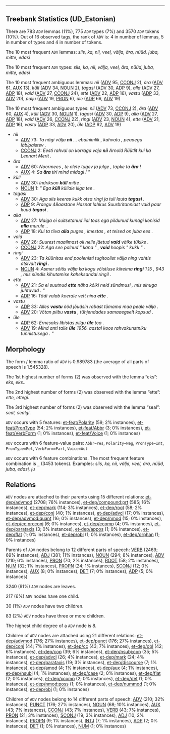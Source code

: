 

--------------------------------------------------------------------------------

## Treebank Statistics (UD_Estonian)

There are 783 `ADV` lemmas (11%), 775 `ADV` types (7%) and 3570 `ADV` tokens (10%).
Out of 16 observed tags, the rank of `ADV` is: 4 in number of lemmas, 5 in number of types and 4 in number of tokens.

The 10 most frequent `ADV` lemmas: <em>siis, ka, nii, veel, välja, ära, nüüd, juba, mitte, edasi</em>

The 10 most frequent `ADV` types:  <em>siis, ka, nii, välja, veel, ära, nüüd, juba, mitte, edasi</em>

The 10 most frequent ambiguous lemmas: <em>nii</em> ([ADV]() 95, [CCONJ]() 2), <em>ära</em> ([ADV]() 61, [AUX]() 13), <em>küll</em> ([ADV]() 34, [NOUN]() 2), <em>tagasi</em> ([ADV]() 30, [ADP]() 9), <em>alla</em> ([ADV]() 27, [ADP]() 18), <em>vaid</em> ([ADV]() 27, [CCONJ]() 24), <em>ette</em> ([ADV]() 22, [ADP]() 16), <em>vastu</em> ([ADP]() 33, [ADV]() 20), <em>palju</em> ([ADV]() 19, [PRON]() 6), <em>üle</em> ([ADP]() 66, [ADV]() 19)

The 10 most frequent ambiguous types:  <em>nii</em> ([ADV]() 73, [CCONJ]() 2), <em>ära</em> ([ADV]() 60, [AUX]() 4), <em>küll</em> ([ADV]() 30, [NOUN]() 1), <em>tagasi</em> ([ADV]() 30, [ADP]() 9), <em>alla</em> ([ADV]() 27, [ADP]() 18), <em>vaid</em> ([ADV]() 26, [CCONJ]() 22), <em>ringi</em> ([ADV]() 23, [NOUN]() 4), <em>ette</em> ([ADV]() 21, [ADP]() 16), <em>vastu</em> ([ADP]() 33, [ADV]() 20), <em>üle</em> ([ADP]() 62, [ADV]() 19)


* <em>nii</em>
  * [ADV]() 73: <em>Ta nägi välja <b>nii</b> ... ebainimlik , kahvatu , peaaegu läbipaistev .</em>
  * [CCONJ]() 2: <em>Eesti rahval on korraga vaja <b>nii</b> Arnold Rüütlit kui ka Lennart Merit .</em>
* <em>ära</em>
  * [ADV]() 60: <em>Noormees , te olete tugev ja julge , tapke ta <b>ära</b> !</em>
  * [AUX]() 4: <em>Sa <b>ära</b> tiri mind midagi ! "</em>
* <em>küll</em>
  * [ADV]() 30: <em>Indrikson <b>küll</b> mitte .</em>
  * [NOUN]() 1: <em>" Ega <b>küll</b> küllale liiga tee .</em>
* <em>tagasi</em>
  * [ADV]() 30: <em>Aga siis keeras kukk otsa ringi ja tuli lauta <b>tagasi</b> .</em>
  * [ADP]() 9: <em>Praegu 48aastane Hasnat lahkus Suurbritanniast vaid paar kuud <b>tagasi</b> .</em>
* <em>alla</em>
  * [ADV]() 27: <em>Maiga ei suitsetanud iial toas ega pildunud kunagi konisid <b>alla</b> murule ..</em>
  * [ADP]() 18: <em>Kui ta tiiva <b>alla</b> puges , imestas , et teised on juba ees .</em>
* <em>vaid</em>
  * [ADV]() 26: <em>Suurest maailmast oli neile jäetud <b>vaid</b> väike tükike .</em>
  * [CCONJ]() 22: <em>Aga see polnud " kana " , <b>vaid</b> hoopis " kukk " .</em>
* <em>ringi</em>
  * [ADV]() 23: <em>Ta küünitas end poolenisti tugitoolist välja ning vahtis otsivalt <b>ringi</b> .</em>
  * [NOUN]() 4: <em>Asmer sõitis välja ka kogu võistluse kiireima <b>ringi</b> 1.15 , 943 , mis sündis kihutamise kaheksandal ringil .</em>
* <em>ette</em>
  * [ADV]() 21: <em>Sa ei suutnud <b>ette</b> näha kõiki neid sündmusi , mis sinuga juhtuvad . "</em>
  * [ADP]() 16: <em>Tädi valab koerale vett nina <b>ette</b> .</em>
* <em>vastu</em>
  * [ADP]() 33: <em>Alles <b>vastu</b> ööd jõudsin rabast tümama maa peale välja .</em>
  * [ADV]() 20: <em>Võtan piibu <b>vastu</b> , tühjendades samaaegselt kopsud .</em>
* <em>üle</em>
  * [ADP]() 62: <em>Ernesaks libistas pilgu <b>üle</b> toa .</em>
  * [ADV]() 19: <em>Mind anti talle <b>üle</b> 1956. aastal koos rahvakunstniku tunnistusega . "</em>

## Morphology

The form / lemma ratio of `ADV` is 0.989783 (the average of all parts of speech is 1.545328).

The 1st highest number of forms (2) was observed with the lemma “eks”: <em>eks, eks.</em>.

The 2nd highest number of forms (2) was observed with the lemma “ette”: <em>ette, ettegi</em>.

The 3rd highest number of forms (2) was observed with the lemma “seal”: <em>seal, sealgi</em>.

`ADV` occurs with 5 features: [et-feat/Polarity]() (59; 2% instances), [et-feat/PronType]() (54; 2% instances), [et-feat/Abbr]() (3; 0% instances), [et-feat/VerbForm]() (1; 0% instances), [et-feat/Voice]() (1; 0% instances)

`ADV` occurs with 6 feature-value pairs: `Abbr=Yes`, `Polarity=Neg`, `PronType=Int`, `PronType=Rel`, `VerbForm=Part`, `Voice=Act`

`ADV` occurs with 6 feature combinations.
The most frequent feature combination is `_` (3453 tokens).
Examples: <em>siis, ka, nii, välja, veel, ära, nüüd, juba, edasi, ju</em>


## Relations

`ADV` nodes are attached to their parents using 15 different relations: [et-dep/advmod]() (2708; 76% instances), [et-dep/compound:prt]() (585; 16% instances), [et-dep/mark]() (114; 3% instances), [et-dep/root]() (58; 2% instances), [et-dep/conj]() (40; 1% instances), [et-dep/advcl]() (17; 0% instances), [et-dep/advmod:quant]() (16; 0% instances), [et-dep/nmod]() (15; 0% instances), [et-dep/cc:preconj]() (6; 0% instances), [et-dep/ccomp]() (4; 0% instances), [et-dep/parataxis]() (3; 0% instances), [et-dep/appos]() (1; 0% instances), [et-dep/flat]() (1; 0% instances), [et-dep/obl]() (1; 0% instances), [et-dep/orphan]() (1; 0% instances)

Parents of `ADV` nodes belong to 12 different parts of speech: [VERB]() (2469; 69% instances), [ADJ]() (381; 11% instances), [NOUN]() (294; 8% instances), [ADV]() (210; 6% instances), [PRON]() (70; 2% instances), [ROOT]() (58; 2% instances), [NUM]() (32; 1% instances), [PROPN]() (24; 1% instances), [SCONJ]() (12; 0% instances), [AUX]() (8; 0% instances), [DET]() (7; 0% instances), [ADP]() (5; 0% instances)

3240 (91%) `ADV` nodes are leaves.

217 (6%) `ADV` nodes have one child.

30 (1%) `ADV` nodes have two children.

83 (2%) `ADV` nodes have three or more children.

The highest child degree of a `ADV` node is 8.

Children of `ADV` nodes are attached using 21 different relations: [et-dep/advmod]() (176; 27% instances), [et-dep/punct]() (176; 27% instances), [et-dep/conj]() (44; 7% instances), [et-dep/cc]() (43; 7% instances), [et-dep/obl]() (42; 6% instances), [et-dep/cop]() (39; 6% instances), [et-dep/nsubj:cop]() (35; 5% instances), [et-dep/advcl]() (26; 4% instances), [et-dep/mark]() (24; 4% instances), [et-dep/parataxis]() (19; 3% instances), [et-dep/discourse]() (7; 1% instances), [et-dep/amod]() (4; 1% instances), [et-dep/aux]() (4; 1% instances), [et-dep/nsubj]() (4; 1% instances), [et-dep/case]() (2; 0% instances), [et-dep/flat]() (2; 0% instances), [et-dep/xcomp]() (2; 0% instances), [et-dep/det]() (1; 0% instances), [et-dep/nmod:poss]() (1; 0% instances), [et-dep/nummod]() (1; 0% instances), [et-dep/obj]() (1; 0% instances)

Children of `ADV` nodes belong to 14 different parts of speech: [ADV]() (210; 32% instances), [PUNCT]() (176; 27% instances), [NOUN]() (68; 10% instances), [AUX]() (43; 7% instances), [CCONJ]() (43; 7% instances), [VERB]() (43; 7% instances), [PRON]() (21; 3% instances), [SCONJ]() (19; 3% instances), [ADJ]() (10; 2% instances), [PROPN]() (9; 1% instances), [INTJ]() (7; 1% instances), [ADP]() (2; 0% instances), [DET]() (1; 0% instances), [NUM]() (1; 0% instances)


